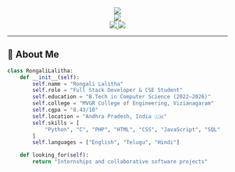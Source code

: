 <div align="center">
  <img src="https://capsule-render.vercel.app/api?type=waving&color=gradient&customColorList=0,2,2,6,30&height=250&section=header&text=Rongali%20Lalitha&fontSize=60&fontAlignY=35&animation=twinkling&fontColor=ffffff&desc=Web%20Developer%20%7C%20CSE%20Student%20%7C%20Tech%20Enthusiast&descAlignY=65&descSize=20" />
</div>

<div align="center">
  <img src="https://readme-typing-svg.herokuapp.com?font=Fira+Code&pause=100&color=00ADB5&center=true&vCenter=true&width=650&lines=Welcome+to+my+GitHub+Profile!;B.Tech+CSE+@+MVGR+College;Frontend+%7C+Backend+Developer;Always+Learning+%26+Building+Projects;Open+to+Internships" />
</div>

<div align="center"> 
  <a href="mailto:rongalilalitha91@gmail.com"> 
    <img src="https://img.shields.io/badge/Gmail-333333?style=for-the-badge&logo=gmail&logoColor=red" /> 
  </a> 
  <a href="https://linkedin.com"> 
    <img src="https://img.shields.io/badge/LinkedIn-0077B5?style=for-the-badge&logo=linkedin&logoColor=white" /> 
  </a> 
</div>

---

## 🚀 About Me

```python
class RongaliLalitha:
    def __init__(self):
        self.name = "Rongali Lalitha"
        self.role = "Full Stack Developer & CSE Student"
        self.education = "B.Tech in Computer Science (2022–2026)"
        self.college = "MVGR College of Engineering, Vizianagaram"
        self.cgpa = "8.43/10"
        self.location = "Andhra Pradesh, India 🇮🇳"
        self.skills = [
            "Python", "C", "PHP", "HTML", "CSS", "JavaScript", "SQL"
        ]
        self.languages = ["English", "Telugu", "Hindi"]

    def looking_for(self):
        return "Internships and collaborative software projects"
